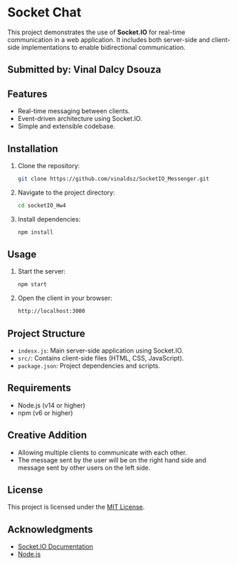 # Socket Chat

This project demonstrates the use of **Socket.IO** for real-time communication in a web application. It includes both server-side and client-side implementations to enable bidirectional communication.

## Submitted by: Vinal Dalcy Dsouza

## Features

- Real-time messaging between clients.
- Event-driven architecture using Socket.IO.
- Simple and extensible codebase.

## Installation

1. Clone the repository:
   ```bash
   git clone https://github.com/vinaldsz/SocketIO_Messenger.git
   ```
2. Navigate to the project directory:
   ```bash
   cd socketIO_Hw4
   ```
3. Install dependencies:
   ```bash
   npm install
   ```

## Usage

1. Start the server:
   ```bash
   npm start
   ```
2. Open the client in your browser:
   ```bash
   http://localhost:3000
   ```

## Project Structure

- `indesx.js`: Main server-side application using Socket.IO.
- `src/`: Contains client-side files (HTML, CSS, JavaScript).
- `package.json`: Project dependencies and scripts.

## Requirements

- Node.js (v14 or higher)
- npm (v6 or higher)

## Creative Addition

- Allowing multiple clients to communicate with each other.
- The message sent by the user will be on the right hand side and message sent by other users on the left side.

## License

This project is licensed under the [MIT License](LICENSE).

## Acknowledgments

- [Socket.IO Documentation](https://socket.io/docs/)
- [Node.js](https://nodejs.org/)
